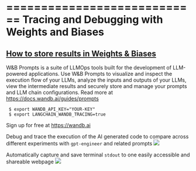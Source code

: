 ============================
Tracing and Debugging with Weights and Biases
============================

## **[How to store results in Weights & Biases]()**

W&B Prompts is a suite of LLMOps tools built for the development of LLM-powered applications. Use W&B Prompts to visualize and inspect the execution flow of your LLMs, analyze the inputs and outputs of your LLMs, view the intermediate results and securely store and manage your prompts and LLM chain configurations. Read more at https://docs.wandb.ai/guides/prompts

```shell
 $ export WANDB_API_KEY="YOUR-KEY"
 $ export LANGCHAIN_WANDB_TRACING=true
 ```

Sign up for free at https://wandb.ai


Debug and trace the execution of the AI generated code to compare across different experiments with `gpt-engineer` and related prompts
![](https://drive.google.com/uc?id=10wuLwyPbH00CoESsS2Q2q6mkdrtS91jd)


Automatically capture and save terminal `stdout` to one easily accessible and shareable webpage
![](https://drive.google.com/uc?id=1gVva7ZfpwbTSBsnNvId6iq09Gw5ETOks)
